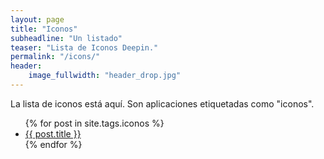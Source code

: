 ```yaml
---
layout: page
title: "Iconos"
subheadline: "Un listado"
teaser: "Lista de Iconos Deepin."
permalink: "/icons/"
header:
    image_fullwidth: "header_drop.jpg"
---
```


La lista de iconos está aquí. Son aplicaciones etiquetadas como "iconos".

<ul>
    {% for post in site.tags.iconos %}
    <li><a href="{{ site.url }}{{ site.baseurl }}{{ post.url }}">{{ post.title }}</a></li>
    {% endfor %}
</ul>
